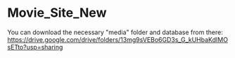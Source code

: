 # Movie_Site_New

You can download the necessary "media" folder and database from there:
https://drive.google.com/drive/folders/13mg9sVEBo6GD3s_G_kUHbaKdIMOsETto?usp=sharing
